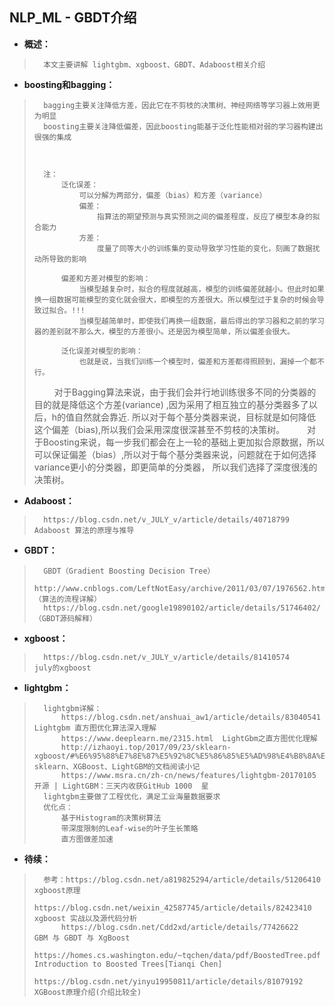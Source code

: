 ## NLP_ML - GBDT介绍
- **概述：**
>       本文主要讲解 lightgbm、xgboost、GBDT、Adaboost相关介绍
>
>
>

- **boosting和bagging：**
>       bagging主要关注降低方差，因此它在不剪枝的决策树、神经网络等学习器上效用更为明显
>       boosting主要关注降低偏差，因此boosting能基于泛化性能相对弱的学习器构建出很强的集成
>
>
>
>       注：
>           泛化误差：
>               可以分解为两部分，偏差（bias）和方差（variance）
>               偏差：
>                   指算法的期望预测与真实预测之间的偏差程度，反应了模型本身的拟合能力
>               方差：
>                   度量了同等大小的训练集的变动导致学习性能的变化，刻画了数据扰动所导致的影响
>
>           偏差和方差对模型的影响：
>               当模型越复杂时，拟合的程度就越高，模型的训练偏差就越小。但此时如果换一组数据可能模型的变化就会很大，即模型的方差很大。所以模型过于复杂的时候会导致过拟合。!!!
>               当模型越简单时，即使我们再换一组数据，最后得出的学习器和之前的学习器的差别就不那么大，模型的方差很小。还是因为模型简单，所以偏差会很大。
>
>           泛化误差对模型的影响：
>               也就是说，当我们训练一个模型时，偏差和方差都得照顾到，漏掉一个都不行。
>               对于Bagging算法来说，由于我们会并行地训练很多不同的分类器的目的就是降低这个方差(variance) ,因为采用了相互独立的基分类器多了以后，h的值自然就会靠近.
>                   所以对于每个基分类器来说，目标就是如何降低这个偏差（bias),所以我们会采用深度很深甚至不剪枝的决策树。
>               对于Boosting来说，每一步我们都会在上一轮的基础上更加拟合原数据，所以可以保证偏差（bias）,所以对于每个基分类器来说，问题就在于如何选择variance更小的分类器，即更简单的分类器，
>                   所以我们选择了深度很浅的决策树。
>
>
>
>

- **Adaboost：**
>       https://blog.csdn.net/v_JULY_v/article/details/40718799   Adaboost 算法的原理与推导
>
>

- **GBDT：**
>       GBDT（Gradient Boosting Decision Tree）
>       http://www.cnblogs.com/LeftNotEasy/archive/2011/03/07/1976562.html  （算法的流程详解）
>       https://blog.csdn.net/google19890102/article/details/51746402/  （GBDT源码解释）
>
>

- **xgboost：**
>       https://blog.csdn.net/v_JULY_v/article/details/81410574     july的xgboost
>
>
>

- **lightgbm：**
>       lightgbm详解：
>           https://blog.csdn.net/anshuai_aw1/article/details/83040541  Lightgbm 直方图优化算法深入理解
>           https://www.deeplearn.me/2315.html  LightGbm之直方图优化理解
>           http://izhaoyi.top/2017/09/23/sklearn-xgboost/#%E6%95%88%E7%8E%87%E5%92%8C%E5%86%85%E5%AD%98%E4%B8%8A%E7%9A%84%E6%8F%90%E5%8D%87    sklearn、XGBoost、LightGBM的文档阅读小记
>           https://www.msra.cn/zh-cn/news/features/lightgbm-20170105   开源 | LightGBM：三天内收获GitHub 1000  星
>       lightgbm主要做了工程优化，满足工业海量数据要求
>       优化点：
>           基于Histogram的决策树算法
>           带深度限制的Leaf-wise的叶子生长策略
>           直方图做差加速
>
>
>
>
>

- **待续：**
>       参考：https://blog.csdn.net/a819825294/article/details/51206410    xgboost原理
>           https://blog.csdn.net/weixin_42587745/article/details/82423410      xgboost 实战以及源代码分析
>           https://blog.csdn.net/Cdd2xd/article/details/77426622   GBM 与 GBDT 与 XgBoost
>           https://homes.cs.washington.edu/~tqchen/data/pdf/BoostedTree.pdf    Introduction to Boosted Trees[Tianqi Chen]
>           https://blog.csdn.net/yinyu19950811/article/details/81079192    XGBoost原理介绍(介绍比较全)
>
>
>
>
>
>
>
>
>
>
>
>
>
>
>
>
